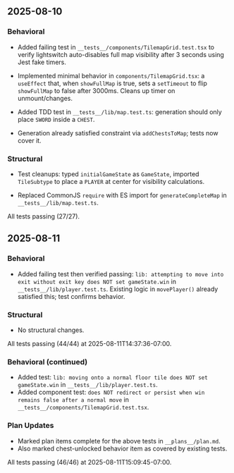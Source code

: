 ## 2025-08-10

### Behavioral
- Added failing test in `__tests__/components/TilemapGrid.test.tsx` to verify lightswitch auto-disables full map visibility after 3 seconds using Jest fake timers.
- Implemented minimal behavior in `components/TilemapGrid.tsx`: a `useEffect` that, when `showFullMap` is true, sets a `setTimeout` to flip `showFullMap` to false after 3000ms. Cleans up timer on unmount/changes.

- Added TDD test in `__tests__/lib/map.test.ts`: generation should only place `SWORD` inside a `CHEST`.
- Generation already satisfied constraint via `addChestsToMap`; tests now cover it.

### Structural
- Test cleanups: typed `initialGameState` as `GameState`, imported `TileSubtype` to place a `PLAYER` at center for visibility calculations.

- Replaced CommonJS `require` with ES import for `generateCompleteMap` in `__tests__/lib/map.test.ts`.

All tests passing (27/27).

## 2025-08-11

### Behavioral
- Added failing test then verified passing: `lib: attempting to move into exit without exit key does NOT set gameState.win` in `__tests__/lib/player.test.ts`. Existing logic in `movePlayer()` already satisfied this; test confirms behavior.

### Structural
- No structural changes.

All tests passing (44/44) at 2025-08-11T14:37:36-07:00.

### Behavioral (continued)
- Added test: `lib: moving onto a normal floor tile does NOT set gameState.win` in `__tests__/lib/player.test.ts`.
- Added component test: `does NOT redirect or persist when win remains false after a normal move` in `__tests__/components/TilemapGrid.test.tsx`.

### Plan Updates
- Marked plan items complete for the above tests in `__plans__/plan.md`.
- Also marked chest-unlocked behavior item as covered by existing tests.

All tests passing (46/46) at 2025-08-11T15:09:45-07:00.

